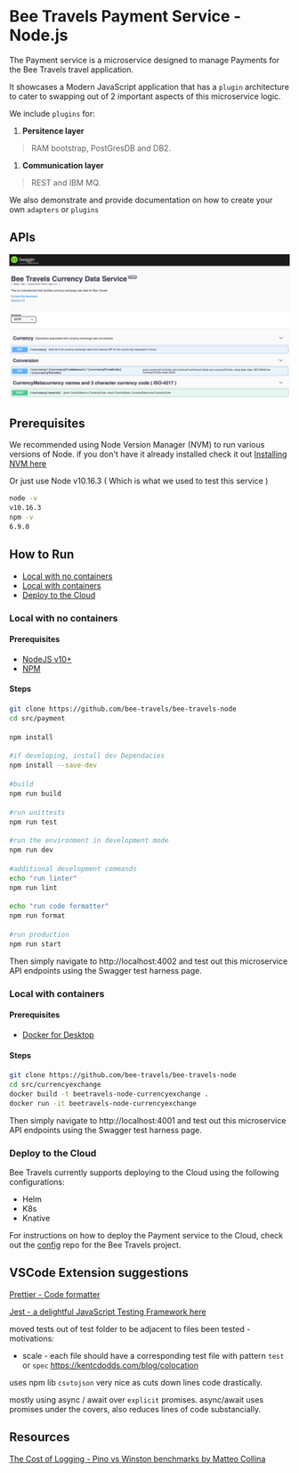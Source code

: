 # Bee Travels Payment Service - Node.js

The Payment service is a microservice designed to manage Payments for the Bee Travels travel application.  

It showcases a Modern JavaScript application that has a `plugin` architecture to cater to swapping out of 2 important aspects of this microservice logic.

We include `plugins` for:
1. **Persitence layer**
> RAM bootstrap, PostGresDB and DB2.  

1. **Communication layer**
> REST and IBM MQ.  

We also demonstrate and provide documentation on how to create your own `adapters` or `plugins`


## APIs

![](readme-images/apis.jpg)

## Prerequisites
We recommended using Node Version Manager (NVM) to run various versions of Node.
if you don't have it already installed check it out [ Installing NVM here](https://github.com/nvm-sh/nvm)

Or just use Node v10.16.3 ( Which is what we used to test this service )

``` sh
node -v
v10.16.3
npm -v
6.9.0
```

## How to Run

* [Local with no containers](#local-with-no-containers)
* [Local with containers](#local-with-containers)
* [Deploy to the Cloud](#deploy-to-the-cloud)

### Local with no containers

#### Prerequisites

* [NodeJS v10+](https://nodejs.org/en/download/)
* [NPM](https://www.npmjs.com/get-npm)

#### Steps

```sh
git clone https://github.com/bee-travels/bee-travels-node
cd src/payment

npm install

#if developing, install dev Dependacies
npm install --save-dev

#build 
npm run build

#run unittests
npm run test

#run the environment in development mode
npm run dev

#additional development commands
echo "run linter"
npm run lint

echo "run code formatter"
npm run format

#run production
npm run start
```
Then simply navigate to
http://localhost:4002 and test out this microservice API endpoints using
the Swagger test harness page.

### Local with containers

#### Prerequisites

* [Docker for Desktop](https://www.docker.com/products/docker-desktop)

#### Steps

```sh
git clone https://github.com/bee-travels/bee-travels-node
cd src/currencyexchange
docker build -t beetravels-node-currencyexchange .
docker run -it beetravels-node-currencyexchange
```

Then simply navigate to
http://localhost:4001 and test out this microservice API endpoints using
the Swagger test harness page.

### Deploy to the Cloud

Bee Travels currently supports deploying to the Cloud using the following configurations:

* Helm
* K8s
* Knative

For instructions on how to deploy the Payment service to the Cloud, check out the [config](https://github.com/bee-travels/config) repo for the Bee Travels project.

## VSCode Extension suggestions

[Prettier - Code formatter](https://bit.ly/33e690e)

[Jest - a delightful JavaScript Testing Framework here](https://jestjs.io/)

moved tests out of test folder to be adjacent to files been tested - motivations:
* scale - each file should have a corresponding test file with pattern `test` or `spec`
https://kentcdodds.com/blog/colocation

uses npm lib `csvtojson` very nice as cuts down lines code drastically.

mostly using async / await over `explicit` promises.  async/await uses promises under the covers, also reduces lines of code substancially.

## Resources

[The Cost of Logging - Pino vs Winston benchmarks by Matteo Collina](https://www.nearform.com/blog/the-cost-of-logging/)